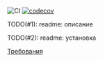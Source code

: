 ![CI](https://github.com/ankokovin/Fullstack-Test/workflows/CI/badge.svg) [![codecov](https://codecov.io/gh/ankokovin/Fullstack-Test/branch/master/graph/badge.svg)](https://codecov.io/gh/ankokovin/Fullstack-Test)

TODO(#1): readme: описание

TODO(#2): readme: установка

[Требования](https://github.com/dots-proit/fullstack-test)
